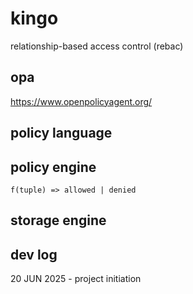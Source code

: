 # kingo
relationship-based access control (rebac)

## opa
https://www.openpolicyagent.org/

## policy language

## policy engine
`f(tuple) => allowed | denied`

## storage engine

## dev log
20 JUN 2025 - project initiation
